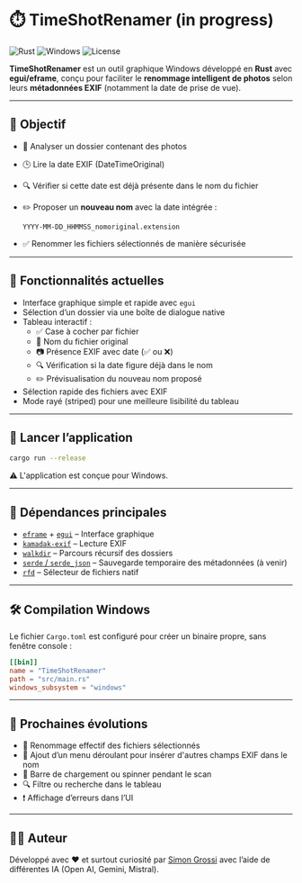 # ⏱️ TimeShotRenamer (in progress)

![Rust](https://img.shields.io/badge/Rust-2021-orange)
![Windows](https://img.shields.io/badge/platform-Windows-blue)
![License](https://img.shields.io/badge/license-MIT-green)

**TimeShotRenamer** est un outil graphique Windows développé en **Rust** avec **egui/eframe**, conçu pour faciliter le **renommage intelligent de photos** selon leurs **métadonnées EXIF** (notamment la date de prise de vue).

---

## 🎯 Objectif

- 📂 Analyser un dossier contenant des photos
- 🕒 Lire la date EXIF (DateTimeOriginal)
- 🔍 Vérifier si cette date est déjà présente dans le nom du fichier
- ✏️ Proposer un **nouveau nom** avec la date intégrée :
  
  ```
  YYYY-MM-DD_HHMMSS_nomoriginal.extension
  ```
- ✅ Renommer les fichiers sélectionnés de manière sécurisée

---

## 🧰 Fonctionnalités actuelles

- Interface graphique simple et rapide avec `egui`
- Sélection d’un dossier via une boîte de dialogue native
- Tableau interactif :
  - ✅ Case à cocher par fichier
  - 📛 Nom du fichier original
  - 📷 Présence EXIF avec date (✅ ou ❌)
  - 🔍 Vérification si la date figure déjà dans le nom
  - ✏️ Prévisualisation du nouveau nom proposé
- Sélection rapide des fichiers avec EXIF
- Mode rayé (striped) pour une meilleure lisibilité du tableau

---

## 🚀 Lancer l’application

```bash
cargo run --release
```

⚠️ L'application est conçue pour Windows.

---

## 🔧 Dépendances principales

- [`eframe`](https://docs.rs/eframe) + [`egui`](https://docs.rs/egui) – Interface graphique
- [`kamadak-exif`](https://crates.io/crates/kamadak-exif) – Lecture EXIF
- [`walkdir`](https://crates.io/crates/walkdir) – Parcours récursif des dossiers
- [`serde` / `serde_json`](https://serde.rs) – Sauvegarde temporaire des métadonnées (à venir)
- [`rfd`](https://crates.io/crates/rfd) – Sélecteur de fichiers natif

---

## 🛠️ Compilation Windows

Le fichier `Cargo.toml` est configuré pour créer un binaire propre, sans fenêtre console :

```toml
[[bin]]
name = "TimeShotRenamer"
path = "src/main.rs"
windows_subsystem = "windows"
```

---

## 📌 Prochaines évolutions

- 🔄 Renommage effectif des fichiers sélectionnés
- 🧠 Ajout d’un menu déroulant pour insérer d'autres champs EXIF dans le nom
- 🔁 Barre de chargement ou spinner pendant le scan
- 🔍 Filtre ou recherche dans le tableau
- ❗ Affichage d’erreurs dans l’UI

---

## 👨‍💻 Auteur

Développé avec ❤️ et surtout curiosité par [Simon Grossi](https://github.com/simongrossi) avec l’aide de différentes IA (Open AI, Gemini, Mistral).
